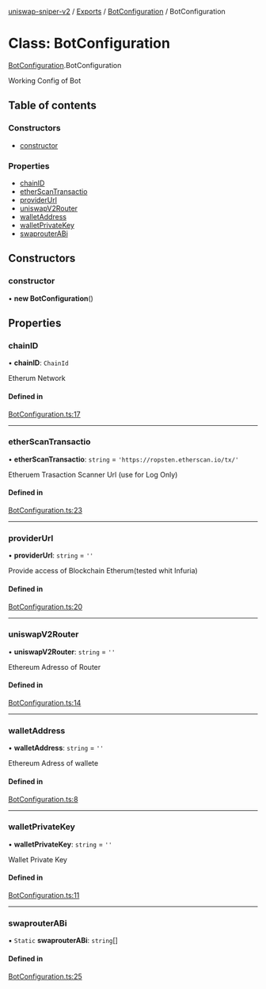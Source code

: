 [uniswap-sniper-v2](../README.md) / [Exports](../modules.md) / [BotConfiguration](../modules/BotConfiguration.md) / BotConfiguration

# Class: BotConfiguration

[BotConfiguration](../modules/BotConfiguration.md).BotConfiguration

Working Config of Bot

## Table of contents

### Constructors

- [constructor](BotConfiguration.BotConfiguration-1.md#constructor)

### Properties

- [chainID](BotConfiguration.BotConfiguration-1.md#chainid)
- [etherScanTransactio](BotConfiguration.BotConfiguration-1.md#etherscantransactio)
- [providerUrl](BotConfiguration.BotConfiguration-1.md#providerurl)
- [uniswapV2Router](BotConfiguration.BotConfiguration-1.md#uniswapv2router)
- [walletAddress](BotConfiguration.BotConfiguration-1.md#walletaddress)
- [walletPrivateKey](BotConfiguration.BotConfiguration-1.md#walletprivatekey)
- [swaprouterABi](BotConfiguration.BotConfiguration-1.md#swaprouterabi)

## Constructors

### constructor

• **new BotConfiguration**()

## Properties

### chainID

• **chainID**: `ChainId`

Etherum Network

#### Defined in

[BotConfiguration.ts:17](https://github.com/paloma87/Uniswap-Sniper-V2/blob/bdfc316/src/BotConfiguration.ts#L17)

___

### etherScanTransactio

• **etherScanTransactio**: `string` = `'https://ropsten.etherscan.io/tx/'`

Etheruem Trasaction Scanner Url (use for Log Only)

#### Defined in

[BotConfiguration.ts:23](https://github.com/paloma87/Uniswap-Sniper-V2/blob/bdfc316/src/BotConfiguration.ts#L23)

___

### providerUrl

• **providerUrl**: `string` = `''`

Provide access of Blockchain Etherum(tested whit Infuria)

#### Defined in

[BotConfiguration.ts:20](https://github.com/paloma87/Uniswap-Sniper-V2/blob/bdfc316/src/BotConfiguration.ts#L20)

___

### uniswapV2Router

• **uniswapV2Router**: `string` = `''`

Ethereum Adresso of Router

#### Defined in

[BotConfiguration.ts:14](https://github.com/paloma87/Uniswap-Sniper-V2/blob/bdfc316/src/BotConfiguration.ts#L14)

___

### walletAddress

• **walletAddress**: `string` = `''`

Ethereum Adress of wallete

#### Defined in

[BotConfiguration.ts:8](https://github.com/paloma87/Uniswap-Sniper-V2/blob/bdfc316/src/BotConfiguration.ts#L8)

___

### walletPrivateKey

• **walletPrivateKey**: `string` = `''`

Wallet Private Key

#### Defined in

[BotConfiguration.ts:11](https://github.com/paloma87/Uniswap-Sniper-V2/blob/bdfc316/src/BotConfiguration.ts#L11)

___

### swaprouterABi

▪ `Static` **swaprouterABi**: `string`[]

#### Defined in

[BotConfiguration.ts:25](https://github.com/paloma87/Uniswap-Sniper-V2/blob/bdfc316/src/BotConfiguration.ts#L25)
